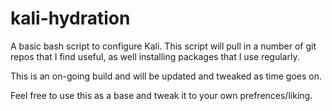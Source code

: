 # kali-hydration
A basic bash script to configure Kali.
This script will pull in a number of git repos that I find useful, as well installing packages that I use regularly.

This is an on-going build and will be updated and tweaked as time goes on.

Feel free to use this as a base and tweak it to your own prefrences/liking.
